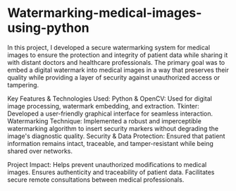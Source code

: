 # Watermarking-medical-images-using-python
In this project, I developed a secure watermarking system for medical images to ensure the protection and integrity of patient data while sharing it with distant doctors and healthcare professionals. The primary goal was to embed a digital watermark into medical images in a way that preserves their quality while providing a layer of security against unauthorized access or tampering.

Key Features & Technologies Used:
Python & OpenCV: Used for digital image processing, watermark embedding, and extraction.
Tkinter: Developed a user-friendly graphical interface for seamless interaction.
Watermarking Technique: Implemented a robust and imperceptible watermarking algorithm to insert security markers without degrading the image's diagnostic quality.
Security & Data Protection: Ensured that patient information remains intact, traceable, and tamper-resistant while being shared over networks.

Project Impact:
Helps prevent unauthorized modifications to medical images.
Ensures authenticity and traceability of patient data.
Facilitates secure remote consultations between medical professionals.
